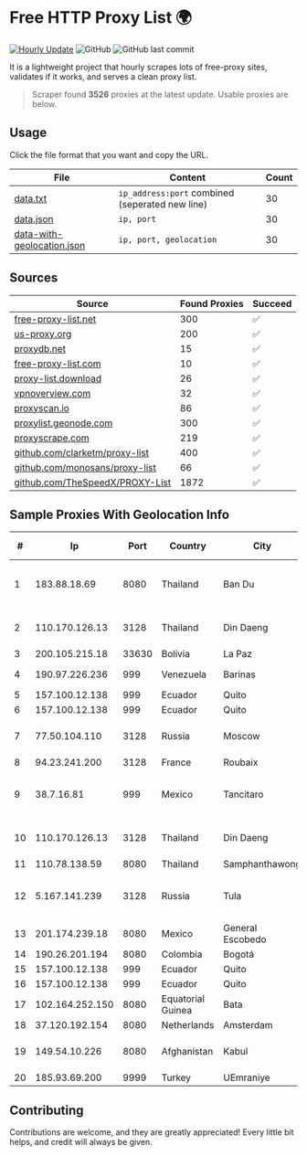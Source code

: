 
# Free HTTP Proxy List 🌍

[![Hourly Update](https://github.com/mertguvencli/http-proxy-list/actions/workflows/main.yml/badge.svg?branch=main)](https://github.com/mertguvencli/http-proxy-list/actions/workflows/main.yml)
![GitHub](https://img.shields.io/github/license/mertguvencli/http-proxy-list)
![GitHub last commit](https://img.shields.io/github/last-commit/mertguvencli/http-proxy-list)

It is a lightweight project that hourly scrapes lots of free-proxy sites, validates if it works, and serves a clean proxy list.


> Scraper found **3526** proxies at the latest update. Usable proxies are below.

## Usage

Click the file format that you want and copy the URL.


|File|Content|Count|
|----|-------|-----|
|[data.txt](https://raw.githubusercontent.com/mertguvencli/http-proxy-list/main/proxy-list/data.txt)|`ip_address:port` combined (seperated new line)|30|
|[data.json](https://raw.githubusercontent.com/mertguvencli/http-proxy-list/main/proxy-list/data.json)|`ip, port`|30|
|[data-with-geolocation.json](https://raw.githubusercontent.com/mertguvencli/http-proxy-list/main/proxy-list/data-with-geolocation.json)|`ip, port, geolocation`|30|

## Sources

|Source|Found Proxies|Succeed|
|------|-------------|-------|
|[free-proxy-list.net](https://free-proxy-list.net)|300|✅|
|[us-proxy.org](https://www.us-proxy.org)|200|✅|
|[proxydb.net](http://proxydb.net)|15|✅|
|[free-proxy-list.com](https://free-proxy-list.com/?page=&port=&type%5B%5D=http&type%5B%5D=https&up_time=0&search=Search)|10|✅|
|[proxy-list.download](https://www.proxy-list.download/HTTP)|26|✅|
|[vpnoverview.com](https://vpnoverview.com/privacy/anonymous-browsing/free-proxy-servers)|32|✅|
|[proxyscan.io](https://www.proxyscan.io)|86|✅|
|[proxylist.geonode.com](https://proxylist.geonode.com/api/proxy-list?limit=300&page=1&sort_by=lastChecked&sort_type=desc&protocols=http,https)|300|✅|
|[proxyscrape.com](https://api.proxyscrape.com/v2/?request=displayproxies&protocol=http&timeout=10000&country=all&ssl=all&anonymity=all)|219|✅|
|[github.com/clarketm/proxy-list](https://raw.githubusercontent.com/clarketm/proxy-list/master/proxy-list-raw.txt)|400|✅|
|[github.com/monosans/proxy-list](https://raw.githubusercontent.com/monosans/proxy-list/main/proxies/http.txt)|66|✅|
|[github.com/TheSpeedX/PROXY-List](https://raw.githubusercontent.com/TheSpeedX/PROXY-List/master/http.txt)|1872|✅|


## Sample Proxies With Geolocation Info

|#|Ip|Port|Country|City|Internet Service Provider|
|-|--|----|-------|----|-------------------------|
|1|183.88.18.69|8080|Thailand|Ban Du|Triple T Broadband Public Company Limited|
|2|110.170.126.13|3128|Thailand|Din Daeng|True Internet Corporation CO. Ltd.|
|3|200.105.215.18|33630|Bolivia|La Paz|AXS Bolivia S. A.|
|4|190.97.226.236|999|Venezuela|Barinas|NetLink América C.A.|
|5|157.100.12.138|999|Ecuador|Quito|Telconet S.A|
|6|157.100.12.138|999|Ecuador|Quito|Telconet S.A|
|7|77.50.104.110|3128|Russia|Moscow|StarLink Telecom Network|
|8|94.23.241.200|3128|France|Roubaix|OVH SAS|
|9|38.7.16.81|999|Mexico|Tancitaro|Internet Telefonia Y TV De Michoacan SA De CV|
|10|110.170.126.13|3128|Thailand|Din Daeng|True Internet Corporation CO. Ltd.|
|11|110.78.138.59|8080|Thailand|Samphanthawong|CAT-BB|
|12|5.167.141.239|3128|Russia|Tula|CJSC "ER-Telecom Holding" Tula branch|
|13|201.174.239.18|8080|Mexico|General Escobedo|Transtelco Inc|
|14|190.26.201.194|8080|Colombia|Bogotá|ETB - Colombia|
|15|157.100.12.138|999|Ecuador|Quito|Telconet S.A|
|16|157.100.12.138|999|Ecuador|Quito|Telconet S.A|
|17|102.164.252.150|8080|Equatorial Guinea|Bata|Conexxia GE S.L|
|18|37.120.192.154|8080|Netherlands|Amsterdam|M247 Ltd|
|19|149.54.10.226|8080|Afghanistan|Kabul|Government Communications Network|
|20|185.93.69.200|9999|Turkey|UEmraniye|ibrahim tufek|



## Contributing

Contributions are welcome, and they are greatly appreciated! Every
little bit helps, and credit will always be given.

